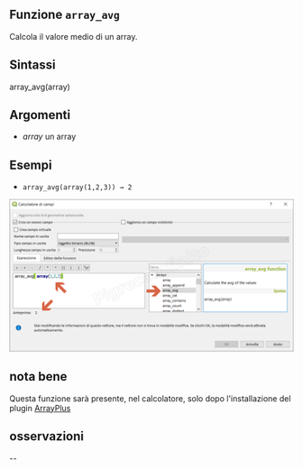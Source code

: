 ## Funzione `array_avg`

Calcola il valore medio di un array.

## Sintassi

array_avg(array)

## Argomenti

* _array_ un array

## Esempi

* `array_avg(array(1,2,3)) → 2`

![](/img/arrays/array_avg/array_avg1.png)

## nota bene

Questa funzione sarà presente, nel calcolatore, solo dopo l'installazione del plugin [ArrayPlus](https://framagit.org/jbdesbas/arrayPlus)

## osservazioni

--